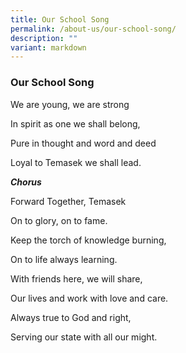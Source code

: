 ```yaml
---
title: Our School Song
permalink: /about-us/our-school-song/
description: ""
variant: markdown
---
```

### Our School Song


We are young, we are strong&nbsp;  

  

In spirit as one we shall belong,

  

Pure in thought and word and deed

  

Loyal to Temasek we shall lead.

  

_**Chorus**_

Forward Together, Temasek

  

On to glory, on to fame.

  

Keep the torch of knowledge burning,

  

On to life always learning.

  

With friends here, we will share,

  

Our lives and work with love and care.

  

Always true to God and right,

  

Serving our state with all our might.